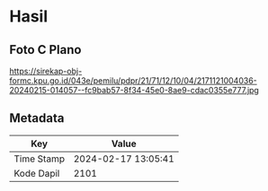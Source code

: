 # Hasil

## Foto C Plano

https://sirekap-obj-formc.kpu.go.id/043e/pemilu/pdpr/21/71/12/10/04/2171121004036-20240215-014057--fc9bab57-8f34-45e0-8ae9-cdac0355e777.jpg


## Metadata

| Key        | Value               |
| ---------- | ------------------- |
| Time Stamp | 2024-02-17 13:05:41 |
| Kode Dapil | 2101                |



